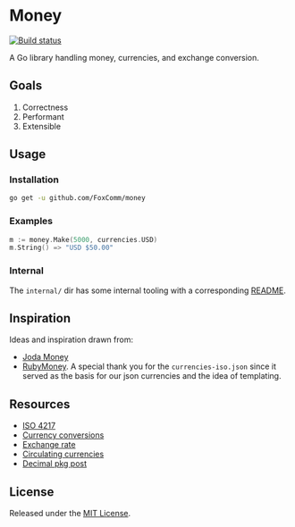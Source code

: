 # Money

[![Build status](https://badge.buildkite.com/4adcfafd46e900e1c20a92112ff00b84cee1bad3b4b55a3672.svg)](https://buildkite.com/foxcommerce/money)

A Go library handling money, currencies, and exchange conversion.

## Goals

1. Correctness
2. Performant
3. Extensible

## Usage

### Installation

```bash
go get -u github.com/FoxComm/money
```

### Examples

```go
m := money.Make(5000, currencies.USD)
m.String() => "USD $50.00"
```

### Internal

The `internal/` dir has some internal tooling with a corresponding
[README](internal/README.md).

## Inspiration

Ideas and inspiration drawn from:

* [Joda Money](http://www.joda.org/joda-money/)
* [RubyMoney](https://github.com/RubyMoney/money). A special thank you
  for the `currencies-iso.json` since it served as the basis for our
  json currencies and the idea of templating.

## Resources

* [ISO 4217](http://en.wikipedia.org/wiki/ISO_4217)
* [Currency conversions](http://www.yacoset.com/how-to-handle-currency-conversions)
* [Exchange rate](http://en.wikipedia.org/wiki/Exchange_rate)
* [Circulating currencies](http://en.wikipedia.org/wiki/List_of_circulating_currencies)
* [Decimal pkg post](http://engineering.shopspring.com/2015/03/03/decimal/)

## License

Released under the [MIT License](License).
